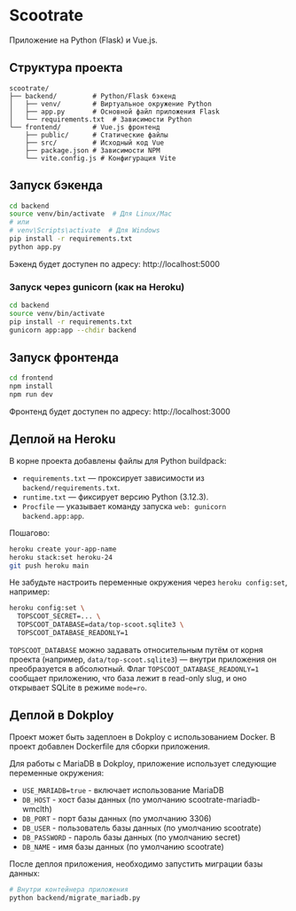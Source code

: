 # Scootrate

Приложение на Python (Flask) и Vue.js.

## Структура проекта

```
scootrate/
├── backend/         # Python/Flask бэкенд
│   ├── venv/        # Виртуальное окружение Python
│   ├── app.py       # Основной файл приложения Flask
│   └── requirements.txt  # Зависимости Python
└── frontend/        # Vue.js фронтенд
    ├── public/      # Статические файлы
    ├── src/         # Исходный код Vue
    ├── package.json # Зависимости NPM
    └── vite.config.js # Конфигурация Vite
```

## Запуск бэкенда

```bash
cd backend
source venv/bin/activate  # Для Linux/Mac
# или
# venv\Scripts\activate  # Для Windows
pip install -r requirements.txt
python app.py
```

Бэкенд будет доступен по адресу: http://localhost:5000

### Запуск через gunicorn (как на Heroku)

```bash
cd backend
source venv/bin/activate
pip install -r requirements.txt
gunicorn app:app --chdir backend
```

## Запуск фронтенда

```bash
cd frontend
npm install
npm run dev
```

Фронтенд будет доступен по адресу: http://localhost:3000

## Деплой на Heroku

В корне проекта добавлены файлы для Python buildpack:

- `requirements.txt` — проксирует зависимости из `backend/requirements.txt`.
- `runtime.txt` — фиксирует версию Python (3.12.3).
- `Procfile` — указывает команду запуска `web: gunicorn backend.app:app`.

Пошагово:

```bash
heroku create your-app-name
heroku stack:set heroku-24
git push heroku main
```

Не забудьте настроить переменные окружения через `heroku config:set`, например:

```bash
heroku config:set \
  TOPSCOOT_SECRET=... \
  TOPSCOOT_DATABASE=data/top-scoot.sqlite3 \
  TOPSCOOT_DATABASE_READONLY=1
```

`TOPSCOOT_DATABASE` можно задавать относительным путём от корня проекта (например, `data/top-scoot.sqlite3`) — внутри приложения он преобразуется в абсолютный. Флаг `TOPSCOOT_DATABASE_READONLY=1` сообщает приложению, что база лежит в read-only slug, и оно открывает SQLite в режиме `mode=ro`.

## Деплой в Dokploy

Проект может быть задеплоен в Dokploy с использованием Docker. В проект добавлен Dockerfile для сборки приложения.

Для работы с MariaDB в Dokploy, приложение использует следующие переменные окружения:

- `USE_MARIADB=true` - включает использование MariaDB
- `DB_HOST` - хост базы данных (по умолчанию scootrate-mariadb-wmclth)
- `DB_PORT` - порт базы данных (по умолчанию 3306)
- `DB_USER` - пользователь базы данных (по умолчанию scootrate)
- `DB_PASSWORD` - пароль базы данных (по умолчанию secret)
- `DB_NAME` - имя базы данных (по умолчанию scootrate)

После деплоя приложения, необходимо запустить миграции базы данных:

```bash
# Внутри контейнера приложения
python backend/migrate_mariadb.py
```

